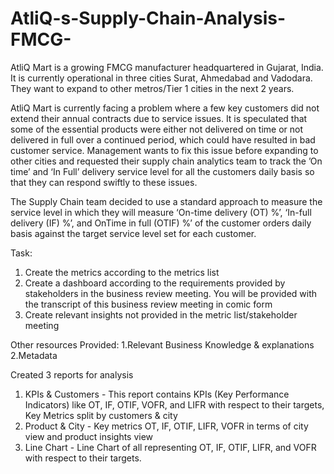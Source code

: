 # AtliQ-s-Supply-Chain-Analysis-FMCG-
AtliQ Mart is a growing FMCG manufacturer headquartered in Gujarat, India. It is currently operational in three cities Surat, Ahmedabad and Vadodara. They want to expand to other metros/Tier 1 cities in the next 2 years.

AtliQ Mart is currently facing a problem where a few key customers did not extend their annual contracts due to service issues. It is speculated that some of the essential products were either not delivered on time or not delivered in full over a continued period, which could have resulted in bad customer service. Management wants to fix this issue before expanding to other cities and requested their supply chain analytics team to track the ’On time’ and ‘In Full’ delivery service level for all the customers daily basis so that they can respond swiftly to these issues.

The Supply Chain team decided to use a standard approach to measure the service level in which they will measure ‘On-time delivery (OT) %’, ‘In-full delivery (IF) %’, and OnTime in full (OTIF) %’ of the customer orders daily basis against the target service level set for each customer.

Task:  
1. Create the metrics according to the metrics list
2. Create a dashboard according to the requirements provided by stakeholders in the business review meeting. You will be provided with the transcript of this business review meeting in comic form
3. Create relevant insights not provided in the metric list/stakeholder meeting

Other resources Provided:
1.Relevant Business Knowledge & explanations
2.Metadata

Created 3 reports for analysis
1. KPIs & Customers - This report contains KPIs (Key Performance Indicators) like OT, IF, OTIF, VOFR, and LIFR with     respect to their targets, Key Metrics split by customers & city
2. Product & City - Key metrics OT, IF, OTIF, LIFR, VOFR in terms of city view and product insights view
3. Line Chart - Line Chart of all representing OT, IF, OTIF, LIFR, and VOFR with respect to their targets.
